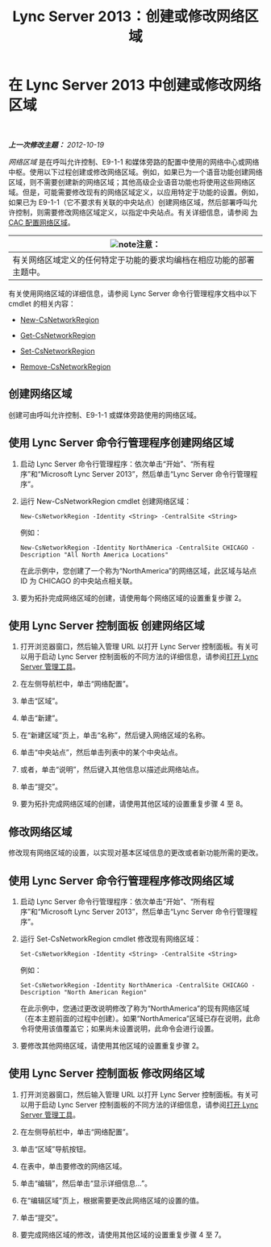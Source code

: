 ﻿---
title: Lync Server 2013：创建或修改网络区域
TOCTitle: 创建或修改网络区域
ms:assetid: bf7a3dc4-71a2-4559-a547-d90305d4f904
ms:mtpsurl: https://technet.microsoft.com/zh-cn/library/Gg412933(v=OCS.15)
ms:contentKeyID: 49314110
ms.date: 05/19/2016
mtps_version: v=OCS.15
ms.translationtype: HT
---

# 在 Lync Server 2013 中创建或修改网络区域

 

_**上一次修改主题：** 2012-10-19_

*网络区域* 是在呼叫允许控制、E9-1-1 和媒体旁路的配置中使用的网络中心或网络中枢。使用以下过程创建或修改网络区域。例如，如果已为一个语音功能创建网络区域，则不需要创建新的网络区域；其他高级企业语音功能也将使用这些网络区域。但是，可能需要修改现有的网络区域定义，以应用特定于功能的设置。例如，如果已为 E9-1-1（它不要求有关联的中央站点）创建网络区域，然后部署呼叫允许控制，则需要修改网络区域定义，以指定中央站点。有关详细信息，请参阅 [为 CAC 配置网络区域](lync-server-2013-configure-network-regions-for-cac.md)。

<table>
<thead>
<tr class="header">
<th><img src="images/Dn783119.note(OCS.15).gif" title="note" alt="note" />注意：</th>
</tr>
</thead>
<tbody>
<tr class="odd">
<td>有关网络区域定义的任何特定于功能的要求均编档在相应功能的部署主题中。</td>
</tr>
</tbody>
</table>


有关使用网络区域的详细信息，请参阅 Lync Server 命令行管理程序文档中以下 cmdlet 的相关内容：

  - [New-CsNetworkRegion](https://docs.microsoft.com/en-us/powershell/module/skype/New-CsNetworkRegion)

  - [Get-CsNetworkRegion](https://docs.microsoft.com/en-us/powershell/module/skype/Get-CsNetworkRegionLink)

  - [Set-CsNetworkRegion](https://docs.microsoft.com/en-us/powershell/module/skype/Set-CsNetworkRegion)

  - [Remove-CsNetworkRegion](https://docs.microsoft.com/en-us/powershell/module/skype/Remove-CsNetworkRegion)

## 创建网络区域

创建可由呼叫允许控制、E9-1-1 或媒体旁路使用的网络区域。

## 使用 Lync Server 命令行管理程序创建网络区域

1.  启动 Lync Server 命令行管理程序：依次单击“开始”、“所有程序”和“Microsoft Lync Server 2013”，然后单击“Lync Server 命令行管理程序”。

2.  运行 New-CsNetworkRegion cmdlet 创建网络区域：
    
        New-CsNetworkRegion -Identity <String> -CentralSite <String>
    
    例如：
    
        New-CsNetworkRegion -Identity NorthAmerica -CentralSite CHICAGO -Description "All North America Locations"
    
    在此示例中，您创建了一个称为“NorthAmerica”的网络区域，此区域与站点 ID 为 CHICAGO 的中央站点相关联。

3.  要为拓扑完成网络区域的创建，请使用每个网络区域的设置重复步骤 2。

## 使用 Lync Server 控制面板 创建网络区域

1.  打开浏览器窗口，然后输入管理 URL 以打开 Lync Server 控制面板。有关可以用于启动 Lync Server 控制面板的不同方法的详细信息，请参阅[打开 Lync Server 管理工具](lync-server-2013-open-lync-server-administrative-tools.md)。

2.  在左侧导航栏中，单击“网络配置”。

3.  单击“区域”。

4.  单击“新建”。

5.  在“新建区域”页上，单击“名称”，然后键入网络区域的名称。

6.  单击“中央站点”，然后单击列表中的某个中央站点。

7.  或者，单击“说明”，然后键入其他信息以描述此网络站点。

8.  单击“提交”。

9.  要为拓扑完成网络区域的创建，请使用其他区域的设置重复步骤 4 至 8。

## 修改网络区域

修改现有网络区域的设置，以实现对基本区域信息的更改或者新功能所需的更改。

## 使用 Lync Server 命令行管理程序修改网络区域

1.  启动 Lync Server 命令行管理程序：依次单击“开始”、“所有程序”和“Microsoft Lync Server 2013”，然后单击“Lync Server 命令行管理程序”。

2.  运行 Set-CsNetworkRegion cmdlet 修改现有网络区域：
    
        Set-CsNetworkRegion -Identity <String> -CentralSite <String>
    
    例如：
    
        Set-CsNetworkRegion -Identity NorthAmerica -CentralSite CHICAGO -Description "North American Region"
    
    在此示例中，您通过更改说明修改了称为“NorthAmerica”的现有网络区域（在本主题前面的过程中创建）。如果“NorthAmerica”区域已存在说明，此命令将使用该值覆盖它；如果尚未设置说明，此命令会进行设置。

3.  要修改其他网络区域，请使用其他区域的设置重复步骤 2。

## 使用 Lync Server 控制面板 修改网络区域

1.  打开浏览器窗口，然后输入管理 URL 以打开 Lync Server 控制面板。有关可以用于启动 Lync Server 控制面板的不同方法的详细信息，请参阅[打开 Lync Server 管理工具](lync-server-2013-open-lync-server-administrative-tools.md)。

2.  在左侧导航栏中，单击“网络配置”。

3.  单击“区域”导航按钮。

4.  在表中，单击要修改的网络区域。

5.  单击“编辑”，然后单击“显示详细信息...”。

6.  在“编辑区域”页上，根据需要更改此网络区域的设置的值。

7.  单击“提交”。

8.  要完成网络区域的修改，请使用其他区域的设置重复步骤 4 至 7。

